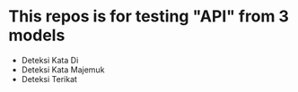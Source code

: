 # This repos is for testing "API" from 3 models
- Deteksi Kata Di
- Deteksi Kata Majemuk
- Deteksi Terikat
